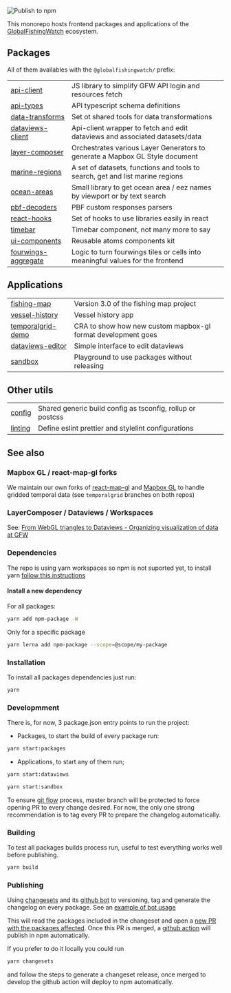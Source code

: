![Publish to npm](https://github.com/GlobalFishingWatch/frontend/workflows/Publish%20packages/badge.svg)

This monorepo hosts frontend packages and applications of the <a href="globalfishingwatch.org/">GlobalFishingWatch</a> ecosystem.

## Packages

All of them availables with the `@globalfishingwatch/` prefix:

|                                                     |                                                                                |
| --------------------------------------------------- | ------------------------------------------------------------------------------ |
| [api-client](packages/api-client)                   | JS library to simplify GFW API login and resources fetch                       |
| [api-types](packages/api-types)                     | API typescript schema definitions                                              |
| [data-transforms](packages/data-transforms)         | Set ot shared tools for data transformations                                   |
| [dataviews-client](packages/dataviews-client)       | Api-client wrapper to fetch and edit dataviews and associated datasets/data    |
| [layer-composer](packages/layer-composer)           | Orchestrates various Layer Generators to generate a Mapbox GL Style document   |
| [marine-regions](packages/marine-regions)           | A set of datasets, functions and tools to search, get and list marine regions  |
| [ocean-areas](packages/ocean-areas)                 | Small library to get ocean area / eez names by viewport or by text search      |
| [pbf-decoders](packages/pbf-decoders)               | PBF custom responses parsers                                                   |
| [react-hooks](packages/react-hooks)                 | Set of hooks to use libraries easily in react                                  |
| [timebar](packages/timebar)                         | Timebar component, not many more to say                                        |
| [ui-components](packages/ui-components)             | Reusable atoms components kit                                                  |
| [fourwings-aggregate](packages/fourwings-aggregate) | Logic to turn fourwings tiles or cells into meaningful values for the frontend |

## Applications

|                                                     |                                                              |
| --------------------------------------------------- | ------------------------------------------------------------ |
| [fishing-map](applications/fishing-map)             | Version 3.0 of the fishing map project                       |
| [vessel-history](applications/vessel-history)       | Vessel history app                                           |
| [temporalgrid-demo](applications/temporalgrid-demo) | CRA to show how new custom mapbox-gl format development goes |
| [dataviews-editor](applications/dataviews-editor)   | Simple interface to edit dataviews                           |
| [sandbox](applications/sandbox)                     | Playground to use packages without releasing                 |

## Other utils

|                    |                                                            |
| ------------------ | ---------------------------------------------------------- |
| [config](config)   | Shared generic build config as tsconfig, rollup or postcss |
| [linting](linting) | Define eslint prettier and stylelint configurations        |

## See also

### Mapbox GL / react-map-gl forks

We maintain our own forks of <a href="https://github.com/GlobalFishingWatch/react-map-gl/">react-map-gl</a> and <a href="https://github.com/GlobalFishingWatch/mapbox-gl-js/">Mapbox GL</a> to handle gridded temporal data (see `temporalgrid` branches on both repos)

### LayerComposer / Dataviews / Workspaces

See: <a href="https://docs.google.com/presentation/d/1LdxRbB491Rjf64C5VVF9oTWwWjFVnN5dzDf1uhxcHY4/edit?ts=5f031be2#slide=id.g807f22e76b_0_78">From WebGL triangles to Dataviews - Organizing visualization of data at GFW</a>

### Dependencies

The repo is using yarn workspaces so npm is not suported yet, to install yarn [follow this instructions](https://classic.yarnpkg.com/en/docs/install/)

#### Install a new dependency

For all packages:

```bash
yarn add npm-package -W
```

Only for a specific package

```bash
yarn lerna add npm-package --scope=@scope/my-package
```

### Installation

To install all packages dependencies just run:

```bash
yarn
```

### Developmment

There is, for now, 3 package.json entry points to run the project:

- Packages, to start the build of every package run:

```bash
yarn start:packages
```

- Applications, to start any of them run;

```bash
yarn start:dataviews
```

```bash
yarn start:sandbox
```

To ensure [git flow](https://guides.github.com/introduction/flow/) process, master branch will be protected to force opening PR to every change desired.
For now, the only one strong recommendation is to tag every PR to prepare the changelog automatically.

### Building

To test all packages builds process run, useful to test everything works well before publishing.

```bash
yarn build
```

### Publishing

Using [changesets](https://github.com/atlassian/changesets) and its [github bot](https://github.com/apps/changeset-bot) to versioning, tag and generate the changelog on every package. See an [example of bot usage](https://github.com/GlobalFishingWatch/frontend/pull/90#issuecomment-698843334)

This will read the packages included in the changeset and open a [new PR with the packages affected](https://github.com/GlobalFishingWatch/frontend/pull/92). Once this PR is merged, a [github action](https://github.com/GlobalFishingWatch/frontend/blob/develop/.github/workflows/publish-and-build.yml) will publish in npm automatically.

If you prefer to do it locally you could run

```bash
yarn changesets
```

and follow the steps to generate a changeset release, once merged to develop the github action will deploy to npm automatically.
